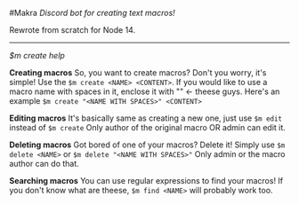 #Makra
_Discord bot for creating text macros!_

Rewrote from scratch for Node 14.

___

_$m create help_

**Creating macros**
So, you want to create macros? Don't you worry, it's simple!
Use the `$m create <NAME> <CONTENT>`. If you would like to use a macro name with spaces in it, enclose it with "" <- theese guys. Here's an example `$m create "<NAME WITH SPACES>" <CONTENT>` 

**Editing macros**
It's basically same as creating a new one, just use `$m edit` instead of `$m create`
Only author of the original macro OR admin can edit it.

**Deleting macros**
Got bored of one of your macros? Delete it!
Simply use `$m delete <NAME>` or `$m delete "<NAME WITH SPACES>"` 
Only admin or the macro author can do that.

**Searching macros**
You can use regular expressions to find your macros! If you don't know what are theese, `$m find <NAME>` will probably work too.

